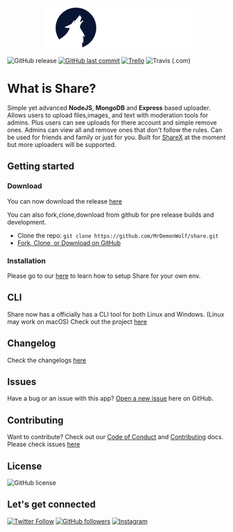 <p align="center">
    <img src="logo.png"/>
</p>

![GitHub release](https://img.shields.io/github/release/mrdemonwolf/share.svg?style=for-the-badge)
[![GitHub last commit](https://img.shields.io/github/last-commit/mrdemonwolf/share.svg?logo=git&style=for-the-badge)](https://github.com/mrdemonwolf/share)
[![Trello](https://img.shields.io/badge/Project%20Progress-blue?style=for-the-badge&logo=trello)](https://trello.com/b/uljnYGOg "Follow the project progress here.")
![Travis (.com)](https://img.shields.io/travis/com/mrdemonwolf/share?style=for-the-badge)

# What is Share?

Simple yet advanced **NodeJS**, **MongoDB** and **Express** based uploader. Allows users to upload files,images, and text with moderation tools for admins. Plus users can see uploads for there account and simple remove ones. Admins can view all and remove ones that don't follow the rules. Can be used for friends and family or just for you. Built for [ShareX](https://getsharex.com/) at the moment but more uploaders will be supported.

## Getting started

### Download

You can now download the release [here](https://github.com/MrDemonWolf/share/releases/latest)

You can also fork,clone,download from github for pre release builds and development.

- Clone the repo: `git clone https://github.com/MrDemonWolf/share.git`
- [Fork, Clone, or Download on GitHub](/)

### Installation

Please go to our [here](https://mrdemonwolf.github.io/share/docs/) to learn how to setup Share for your own env.

## CLI

Share now has a officially has a CLI tool for both Linux and Windows. (Linux may work on macOS) Check out the project [here](https://www.github.com/mrdemonwolf/share-cli)

## Changelog

Check the changelogs [here](https://mrdemonwolf.github.io/share/docs/changelog/)

## Issues

Have a bug or an issue with this app? [Open a new issue](/issues) here on GitHub.

## Contributing

Want to contribute? Check out our [Code of Conduct]() and [Contributing]() docs. Please check issues [here](/issues)

## License

![GitHub license](https://img.shields.io/github/license/MrDemonWolf/share.svg?style=for-the-badge&logo=github)

## Let's get connected

[![Twitter Follow](https://img.shields.io/twitter/follow/MrDemonWolf.svg?style=for-the-badge&logo=twitter)](https://twitter.com/MrDemonWolf)
[![GitHub followers](https://img.shields.io/github/followers/nathanhenniges.svg?label=Follow&style=for-the-badge&logo=github)](https://github.com/nathanhenniges/)
[![Instagram](https://img.shields.io/static/v1.svg?label=follow&message=@MrDemonWolf&color=grey&logo=instagram&style=for-the-badge&logoColor=white&colorA=critical)](https://www.instagram.com/MrDemonWolf/)
